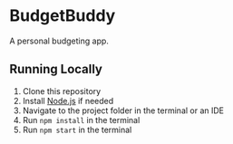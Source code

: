# BudgetBuddy
A personal budgeting app. 

## Running Locally
1. Clone this repository
2. Install [Node.js](https://nodejs.org/en) if needed
3. Navigate to the project folder in the terminal or an IDE
4. Run `npm install` in the terminal
5. Run `npm start` in the terminal
